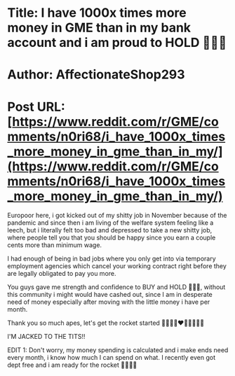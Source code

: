 # Title: I have 1000x times more money in GME than in my bank account and i am proud to HOLD 💎🙌🏻
# Author: AffectionateShop293
# Post URL: [https://www.reddit.com/r/GME/comments/n0ri68/i_have_1000x_times_more_money_in_gme_than_in_my/](https://www.reddit.com/r/GME/comments/n0ri68/i_have_1000x_times_more_money_in_gme_than_in_my/)


Europoor here, i got kicked out of my shitty job in November because of the pandemic and since then i am living of the welfare system feeling like a leech, but i literally felt too bad and depressed to take a new shitty job, where people tell you that you should be happy since you earn a couple cents more than minimum wage.

I had enough of being in bad jobs where you only get into via temporary employment agencies which cancel your working contract right before they are legally obligated to pay you more.

You guys gave me strength and confidence to BUY and HOLD 💎🙌🏻, without this community i might would have cashed out, since I am in desperate need of money especially after moving with the little money i have per month.


Thank you so much apes, let's get the rocket started 🚀🚀🦍🦍❤🐜🐜💎🙌🏻

I'M JACKED TO THE TITS!!


EDIT 1: Don't worry, my money spending is calculated and i make ends need every month, i know how much I can spend on what. I recently even got dept free and i am ready for the rocket 💎🙌🏻🚀